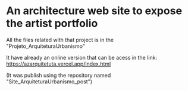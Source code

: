 # An architecture web site to expose the artist portfolio
All the files related with that project is in the "Projeto_ArquiteturaUrbanismo"

It have already an online version that can be acess in the link: https://azarquitetuta.vercel.app/index.html

(It was publish using the repository named "Site_ArquiteturaUrbanismo_post")
